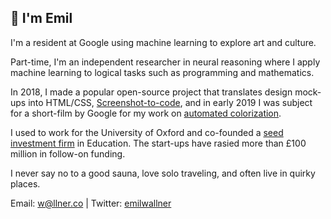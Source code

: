 ## 👋 I'm Emil

I'm a resident at Google using machine learning to explore art and culture. 

Part-time, I'm an independent researcher in neural reasoning where I apply machine learning to logical tasks such as programming and mathematics. 

In 2018, I made a popular open-source project that translates design mock-ups into HTML/CSS, [Screenshot-to-code](https://github.com/emilwallner/Screenshot-to-code), and in early 2019 I was subject for a short-film by Google for my work on [automated colorization](https://www.youtube.com/watch?v=xKPk7tG2upc). 

I used to work for the University of Oxford and co-founded a [seed investment firm](http://emerge.education/) in Education. The start-ups have rasied more than £100 million in follow-on funding. 

I never say no to a good sauna, love solo traveling, and often live in quirky places. 

Email: w@llner.co | Twitter: [emilwallner](https://twitter.com/EmilWallner)

